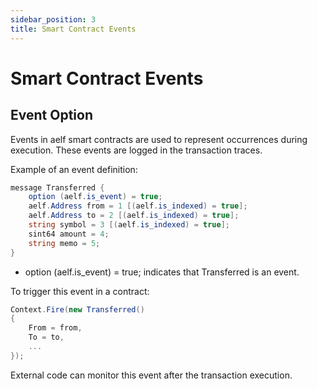```yaml
---
sidebar_position: 3
title: Smart Contract Events
---
```


# Smart Contract Events

## Event Option

Events in aelf smart contracts are used to represent occurrences during execution. These events are logged in the transaction traces.

Example of an event definition:

```cs
message Transferred {
    option (aelf.is_event) = true;
    aelf.Address from = 1 [(aelf.is_indexed) = true];
    aelf.Address to = 2 [(aelf.is_indexed) = true];
    string symbol = 3 [(aelf.is_indexed) = true];
    sint64 amount = 4;
    string memo = 5;
}
```
- option (aelf.is_event) = true; indicates that Transferred is an event.

To trigger this event in a contract:
```cs
Context.Fire(new Transferred()
{
    From = from,
    To = to,
    ...
});
```

External code can monitor this event after the transaction execution.